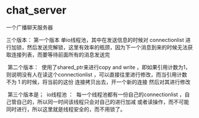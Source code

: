 # chat_server
一个广播聊天服务器

三个版本：
  第一个版本 单io线程池，其中在发送信息的时候对 connectionlist 进行加锁，然后发送完解锁，这里有效率的瓶颈，因为下一个消息到来的时候无法获取连接列表，而要等待前面所有的消息发送完
  
  第二个版本：
  使用了shared_ptr来进行copy and write ，即如果引用计数为1， 则说明没有人在读这个connectionlist ，可以直接往里进行修改，而当引用计数 不为 1 的时候，将当前的这份 连接拷贝出去，开一个新的连接 然后对其进行修改
  
  第三个版本是；
  io线程池 ：
  每一个线程池都有一份自己的connectionlist ，自己管自己的，所以同一时间该线程只会对自己的进行加减 或者读操作，而不可能同时进行，所以这里就是线程安全的，而不用锁了。

